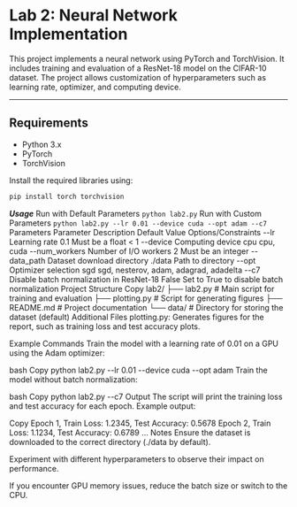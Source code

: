 # Lab 2: Neural Network Implementation

This project implements a neural network using PyTorch and TorchVision. It includes training and evaluation of a ResNet-18 model on the CIFAR-10 dataset. The project allows customization of hyperparameters such as learning rate, optimizer, and computing device.

---

## **Requirements**
- Python 3.x
- PyTorch
- TorchVision

Install the required libraries using:
```bash
pip install torch torchvision
```

***Usage***
Run with Default Parameters
```python lab2.py```
Run with Custom Parameters
```python lab2.py --lr 0.01 --device cuda --opt adam --c7```
Parameters
Parameter	Description	Default Value	Options/Constraints
--lr	Learning rate	0.1	Must be a float < 1
--device	Computing device	cpu	cpu, cuda
--num_workers	Number of I/O workers	2	Must be an integer
--data_path	Dataset download directory	./data	Path to directory
--opt	Optimizer selection	sgd	sgd, nesterov, adam, adagrad, adadelta
--c7	Disable batch normalization in ResNet-18	False	Set to True to disable batch normalization
Project Structure
Copy
lab2/
├── lab2.py               # Main script for training and evaluation
├── plotting.py           # Script for generating figures
├── README.md             # Project documentation
└── data/                 # Directory for storing the dataset (default)
Additional Files
plotting.py: Generates figures for the report, such as training loss and test accuracy plots.

Example Commands
Train the model with a learning rate of 0.01 on a GPU using the Adam optimizer:

bash
Copy
python lab2.py --lr 0.01 --device cuda --opt adam
Train the model without batch normalization:

bash
Copy
python lab2.py --c7
Output
The script will print the training loss and test accuracy for each epoch. Example output:

Copy
Epoch 1, Train Loss: 1.2345, Test Accuracy: 0.5678
Epoch 2, Train Loss: 1.1234, Test Accuracy: 0.6789
...
Notes
Ensure the dataset is downloaded to the correct directory (./data by default).

Experiment with different hyperparameters to observe their impact on performance.

If you encounter GPU memory issues, reduce the batch size or switch to the CPU.


